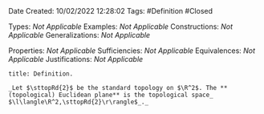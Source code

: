 <br />
<br />

Date Created: 10/02/2022 12:28:02
Tags: #Definition #Closed 

Types: _Not Applicable_
Examples: _Not Applicable_
Constructions: _Not Applicable_
Generalizations: _Not Applicable_

Properties: _Not Applicable_
Sufficiencies: _Not Applicable_
Equivalences: _Not Applicable_
Justifications: _Not Applicable_

``` ad-Definition
title: Definition.

_Let $\sttopRd{2}$ be the standard topology on $\R^2$. The **(topological) Euclidean plane** is the topological space_ $\l\langle\R^2,\sttopRd{2}\r\rangle$_._

```
